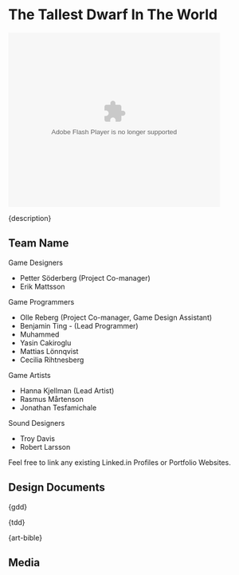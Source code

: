 # The Tallest Dwarf In The World

<object width="425" height="350">
  <param name="movie" value="https://youtu.be/4oJm8t8t2qc"/>
  <param name="wmode" value="transparent" />
  <embed src="https://youtu.be/4oJm8t8t2qc"
         type="application/x-shockwave-flash"
         wmode="transparent" width="425" height="350" />
</object>

{description}

## Team Name

Game Designers
- Petter Söderberg (Project Co-manager)
- Erik Mattsson

Game Programmers
- Olle Reberg (Project Co-manager, Game Design Assistant)
- Benjamin Ting - (Lead Programmer)
- Muhammed
- Yasin Cakiroglu
- Mattias Lönnqvist
- Cecilia Rihtnesberg

Game Artists
- Hanna Kjellman (Lead Artist)
- Rasmus Mårtenson
- Jonathan Tesfamichale

Sound Designers
- Troy Davis 
- Robert Larsson

Feel free to link any existing Linked.in Profiles or Portfolio Websites.

## Design Documents

{gdd}

{tdd}

{art-bible}

## Media
